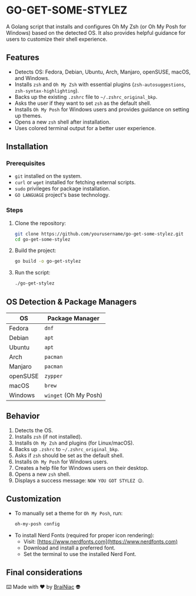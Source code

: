 # GO-GET-SOME-STYLEZ

A Golang script that installs and configures Oh My Zsh (or Oh My Posh for Windows) 
based on the detected OS. 
It also provides helpful guidance for users to customize their shell experience.

## Features
- Detects OS: Fedora, Debian, Ubuntu, Arch, Manjaro, openSUSE, macOS, and Windows.
- Installs `zsh` and `Oh My Zsh` with essential plugins (`zsh-autosuggestions`, `zsh-syntax-highlighting`).
- Backs up the existing `.zshrc` file to `~/.zshrc_original_bkp`.
- Asks the user if they want to set `zsh` as the default shell.
- Installs `Oh My Posh` for Windows users and provides guidance on setting up themes.
- Opens a new `zsh` shell after installation.
- Uses colored terminal output for a better user experience.

## Installation
### Prerequisites
- `git` installed on the system.
- `curl` or `wget` installed for fetching external scripts.
- `sudo` privileges for package installation.
- `GO LANGUAGE` project's base technology.

### Steps
1. Clone the repository:
   ```sh
   git clone https://github.com/yourusername/go-get-some-stylez.git
   cd go-get-some-stylez
   ```
2. Build the project:
   ```sh
   go build -o go-get-stylez
   ```
3. Run the script:
   ```sh
   ./go-get-stylez
   ```

## OS Detection & Package Managers
| OS       | Package Manager       |
|----------|-----------------------|
| Fedora   | `dnf`                 |
| Debian   | `apt`                 |
| Ubuntu   | `apt`                 |
| Arch     | `pacman`              |
| Manjaro  | `pacman`              |
| openSUSE | `zypper`              |
| macOS    | `brew`                |
| Windows  | `winget` (Oh My Posh) |

## Behavior
1. Detects the OS.
2. Installs `zsh` (if not installed).
3. Installs `Oh My Zsh` and plugins (for Linux/macOS).
4. Backs up `.zshrc` to `~/.zshrc_original_bkp`.
5. Asks if `zsh` should be set as the default shell.
6. Installs `Oh My Posh` for Windows users.
7. Creates a help file for Windows users on their desktop.
8. Opens a new `zsh` shell.
9. Displays a success message: `NOW YOU GOT STYLEZ 😉`.

## Customization
- To manually set a theme for `Oh My Posh`, run:
  ```sh
  oh-my-posh config
  ```
- To install Nerd Fonts (required for proper icon rendering):
    - Visit: [https://www.nerdfonts.com](https://www.nerdfonts.com)
    - Download and install a preferred font.
    - Set the terminal to use the installed Nerd Font.

## Final considerations
⌨️ Made with ❤️ by [BraiNiac](https://github.com/babyboydaprince) 👽

